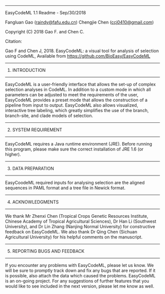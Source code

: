 -----------------------------------------------------------------------------
EasyCodeML 1.1 Readme -	Sep/30/2018

Fangluan Gao (raindy@fafu.edu.cn)
Chengjie Chen (ccj0410@gmail.com)

Copyright (C) 2018 Gao F. and Chen C.

Citation:

Gao F and Chen J, 2018. EasyCodeML: a visual tool for analysis of selection using CodeML, Available from https://github.com/BioEasy/EasyCodeML

-----------------------------------------------------------------------------
1. INTRODUCTION
-----------------------------------------------------------------------------
EasyCodeML is a user-friendly interface that allows the set-up of complex selection analyses in CodeML. In addition to a custom mode in which all parameters can be adjusted to meet the requirements of the user, EasyCodeML provides a preset mode that allows the construction of a pipeline from input to output. EasyCodeML also allows visualized, interactive tree labeling, which greatly simplifies the use of the branch, branch-site, and clade models of selection.

-----------------------------------------------------------------------------
2.	SYSTEM REQUIREMENT
-----------------------------------------------------------------------------

EasyCodeML requires a Java runtime environment (JRE). Before running this program, please make sure the correct installation of JRE 1.6 (or higher). 

-----------------------------------------------------------------------------
3.	DATA PREPARATION
-----------------------------------------------------------------------------
EasyCoodeML required inputs for analysing selection are the aligned sequences in PAML format and a tree file in Newick format. 

-----------------------------------------------------------------------------
4.	ACKNOWLEDGMENTS
-----------------------------------------------------------------------------
We thank Mr Zhenxi Chen (Tropical Crops Genetic Resources Institute, Chinese Academy of Tropical Agricultural Sciences), Dr Han Li (Southwest University), and Dr Lin Zhang (Nanjing Normal University) for constructive feedback on EasyCodeML. We also thank Dr Qing Chen (Sichuan Agricultural University) for his helpful comments on the manuscript.

-----------------------------------------------------------------------------
5.	REPORTING BUGS AND FEEDBACK
-----------------------------------------------------------------------------
If you encounter any problems with EasyCodeML, please let us know. We will be sure to promptly track down and fix any bugs that are reported. If it is possible, also attach the data which caused the problems.
EasyCodeML is an on-going project. For any suggestions of further features that you would like to see included in the next version, please let me know as well. 
